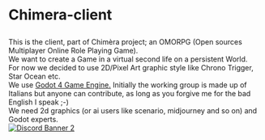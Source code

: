 # Chimera-client</p>
This is the client, part of Chimèra project; an OMORPG (Open sources Multiplayer Online Role Playing Game).</br>
We want to create a Game in a virtual second life on a persistent World.</br>
For now we decided to use 2D/Pixel Art graphic style like Chrono Trigger, Star Ocean etc.</br>
We use <a href="https://godotengine.org/">Godot 4 Game Engine.</a>
Initially the working group is made up of Italians but anyone can contribute, as long as you forgive me for the bad English I speak ;-)</br>
We need 2d graphics (or ai users like scenario, midjourney and so on) and Godot experts.</br>
<a href="https://discord.gg/ahgZbjzsjC">
    <img src="https://discordapp.com/api/guilds/1054369396396675083/widget.png?style=banner2" alt="Discord Banner 2"/>
</a>

